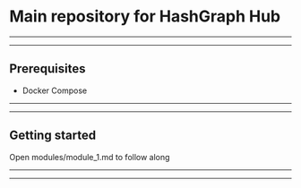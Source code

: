 # Main repository for HashGraph Hub
***
***

## Prerequisites
- Docker Compose

***
***

## Getting started
Open modules/module_1.md to follow along

***
***